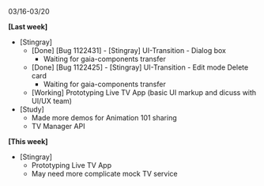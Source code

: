 03/16-03/20

**[Last week]**

* [Stingray]
    * [Done] [Bug 1122431] - [Stingray] UI-Transition - Dialog box
      - Waiting for gaia-components transfer
    * [Done] [Bug 1122425] - [Stingray] UI-Transition - Edit mode Delete card
      - Waiting for gaia-components transfer
    * [Working] Prototyping Live TV App (basic UI markup and dicuss with UI/UX team)
* [Study]
    * Made more demos for Animation 101 sharing
    * TV Manager API

**[This week]**
* [Stingray]
    * Prototyping Live TV App
    * May need more complicate mock TV service
